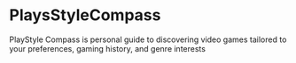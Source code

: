# PlaysStyleCompass
PlayStyle Compass is personal guide to discovering video games tailored to your preferences, gaming history, and genre interests
